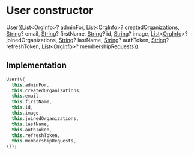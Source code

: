 


# User constructor







User(\{[List](https://api.flutter.dev/flutter/dart-core/List-class.html)&lt;[OrgInfo](../../models_organization_org_info/OrgInfo-class.md)>? adminFor, [List](https://api.flutter.dev/flutter/dart-core/List-class.html)&lt;[OrgInfo](../../models_organization_org_info/OrgInfo-class.md)>? createdOrganizations, [String](https://api.flutter.dev/flutter/dart-core/String-class.html)? email, [String](https://api.flutter.dev/flutter/dart-core/String-class.html)? firstName, [String](https://api.flutter.dev/flutter/dart-core/String-class.html)? id, [String](https://api.flutter.dev/flutter/dart-core/String-class.html)? image, [List](https://api.flutter.dev/flutter/dart-core/List-class.html)&lt;[OrgInfo](../../models_organization_org_info/OrgInfo-class.md)>? joinedOrganizations, [String](https://api.flutter.dev/flutter/dart-core/String-class.html)? lastName, [String](https://api.flutter.dev/flutter/dart-core/String-class.html)? authToken, [String](https://api.flutter.dev/flutter/dart-core/String-class.html)? refreshToken, [List](https://api.flutter.dev/flutter/dart-core/List-class.html)&lt;[OrgInfo](../../models_organization_org_info/OrgInfo-class.md)>? membershipRequests\})





## Implementation

```dart
User(\{
  this.adminFor,
  this.createdOrganizations,
  this.email,
  this.firstName,
  this.id,
  this.image,
  this.joinedOrganizations,
  this.lastName,
  this.authToken,
  this.refreshToken,
  this.membershipRequests,
\});
```







